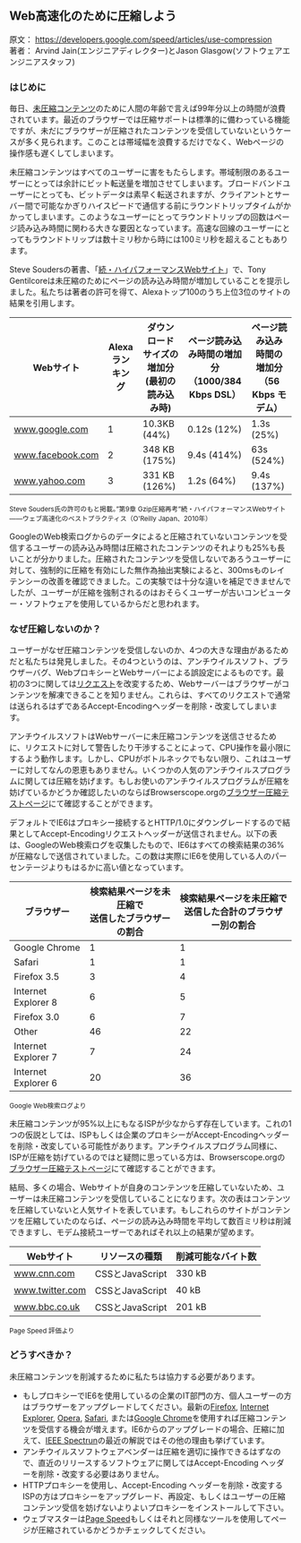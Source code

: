 ## Web高速化のために圧縮しよう

原文： <https://developers.google.com/speed/articles/use-compression>  
著者： Arvind Jain(エンジニアディレクター)とJason Glasgow(ソフトウェアエンジニアスタッフ)

### はじめに

毎日、[未圧縮コンテンツ](http://ja.wikipedia.org/wiki/%E3%83%87%E3%83%BC%E3%82%BF%E5%9C%A7%E7%B8%AE)のために人間の年齢で言えば99年分以上の時間が浪費されています。最近のブラウザーでは圧縮サポートは標準的に備わっている機能ですが、未だにブラウザーが圧縮されたコンテンツを受信していないというケースが多く見られます。このことは帯域幅を浪費するだけでなく、Webページの操作感も遅くしてしまいます。

未圧縮コンテンツはすべてのユーザーに害をもたらします。帯域制限のあるユーザーにとっては余計にビット転送量を増加させてしまいます。ブロードバンドユーザーにとっても、ビットデータは素早く転送されますが、クライアントとサーバー間で可能なかぎりハイスピードで通信する前にラウンドトリップタイムがかかってしまいます。このようなユーザーにとってラウンドトリップの回数はページ読み込み時間に関わる大きな要因となっています。高速な回線のユーザーにとってもラウンドトリップは数十ミリ秒から時には100ミリ秒を超えることもあります。

Steve Soudersの著書、「[続・ハイパフォーマンスWebサイト](http://www.oreilly.co.jp/books/9784873114460/)」で、Tony Gentilcoreは未圧縮のためにページの読み込み時間が増加していることを提示しました。私たちは著者の許可を得て、Alexaトップ100のうち上位3位のサイトの結果を引用します。

Webサイト|Alexaランキング|ダウンロードサイズの増加分<br>(最初の読み込み時)|ページ読み込み時間の増加分<br>（1000/384 Kbps DSL）|ページ読み込み時間の増加分<br>（56 Kbps モデム）
----------------|-|-------------|-----------|------------------------
www.google.com  |1|10.3KB (44%) |0.12s (12%)|1.3s (25%)
www.facebook.com|2|348 KB (175%)|9.4s (414%)|63s (524%)
www.yahoo.com   |3|331 KB (126%)|1.2s (64%) |9.4s (137%)
<small>Steve Souders氏の許可のもと掲載。”第9章 Gzip圧縮再考”続・ハイパフォーマンスWebサイト――ウェブ高速化のベストプラクティス（O'Reilly Japan、2010年）</small>

GoogleのWeb検索ログからのデータによると圧縮されていないコンテンツを受信するユーザーの読み込み時間は圧縮されたコンテンツのそれよりも25%も長いことが分かりました。圧縮されたコンテンツを受信しないであろうユーザーに対して、強制的に圧縮を有効にした無作為抽出実験によると、300msものレイテンシーの改善を確認できました。この実験では十分な違いを補足できませんでしたが、ユーザーが圧縮を強制されるのはおそらくユーザーが古いコンピューター・ソフトウェアを使用しているからだと思われます。

### なぜ圧縮しないのか？

ユーザーがなぜ圧縮コンテンツを受信しないのか、4つの大きな理由があるためだと私たちは発見しました。その4つというのは、アンチウイルスソフト、ブラウザーバグ、WebプロキシーとWebサーバーによる誤設定によるものです。最初の3つに関しては[リクエスト](http://en.wikipedia.org/wiki/HTTP_request#Request_message)を改変するため、Webサーバーはブラウザーがコンテンツを解凍できることを知りません。これらは、すべてのリクエストで通常は送られるはずであるAccept-Encodingヘッダーを削除・改変してしまいます。

アンチウイルスソフトはWebサーバーに未圧縮コンテンツを送信させるために、リクエストに対して警告したり干渉することによって、CPU操作を最小限にするよう動作します。しかし、CPUがボトルネックでもない限り、これはユーザーに対してなんの恩恵もありません。いくつかの人気のアンチウイルスプログラムに関しては圧縮を妨げます。もしお使いのアンチウイルスプログラムが圧縮を妨げているかどうか確認したいのならばBrowserscope.orgの[ブラウザー圧縮テストページ](http://www.browserscope.org/network/tests/gzip)にて確認することができます。

デフォルトでIE6はプロキシー接続するとHTTP/1.0にダウングレードするので結果としてAccept-Encodingリクエストヘッダーが送信されません。以下の表は、GoogleのWeb検索ログを収集したもので、IE6はすべての検索結果の36%が圧縮なしで送信されていました。この数は実際にIE6を使用している人のパーセンテージよりもはるかに高い値となっています。

ブラウザー           | 検索結果ページを未圧縮で<br>送信したブラウザーの割合 | 検索結果ページを未圧縮で<br>送信した合計のブラウザー別の割合
--------------------|---|---
Google Chrome       |  1|  1
Safari              |  1|  1
Firefox 3.5         |  3|  4
Internet Explorer 8 |  6|  5
Firefox 3.0         |  6|  7
Other               | 46| 22
Internet Explorer 7 |  7| 24
Internet Explorer 6 | 20| 36
<small>Google Web検索ログより</small>


未圧縮コンテンツが95%以上にもなるISPが少なからず存在しています。これの1つの仮説としては、ISPもしくは企業のプロキシーがAccept-Encodingヘッダーを削除・改変している可能性があります。アンチウイルスプログラム同様に、ISPが圧縮を妨げているのではと疑問に思っている方は、Browserscope.orgの[ブラウザー圧縮テストページ](http://www.browserscope.org/network/tests/gzip)にて確認することができます。


結局、多くの場合、Webサイトが自身のコンテンツを圧縮していないため、ユーザーは未圧縮コンテンツを受信していることになります。次の表はコンテンツを圧縮していないと人気サイトを表しています。もしこれらのサイトがコンテンツを圧縮していたのならば、ページの読み込み時間を平均して数百ミリ秒は削減できますし、モデム接続ユーザーであればそれ以上の結果が望めます。

Webサイト          | リソースの種類    | 削減可能なバイト数
------------------|-----------------|-----------------
www.cnn.com       | CSSとJavaScript | 330 kB
www.twitter.com   | CSSとJavaScript |  40 kB
www.bbc.co.uk     | CSSとJavaScript | 201 kB
<small>Page Speed 評価より</small>

### どうすべきか？

未圧縮コンテンツを削減するために私たちは協力する必要があります。

+ もしプロキシーでIE6を使用しているの企業のIT部門の方、個人ユーザーの方はブラウザーをアップグレードしてください。最新の[Firefox](http://www.mozilla.jp/firefox/), [Internet Explorer](http://windows.microsoft.com/ja-JP/internet-explorer/products/ie/home), [Opera](http://jp.opera.com/), [Safari](http://www.apple.com/jp/safari/), または[Google Chrome](http://www.google.com/chrome/intl/ja/landing.html)を使用すれば圧縮コンテンツを受信する機会が増えます。IE6からのアップグレードの場合、圧縮に加えて、[IEEE Spectrun](http://spectrum.ieee.org/telecom/internet/we-come-to-bury-ie6)の最近の解説ではその他の理由も挙げています。
+ アンチウイルスソフトウェアベンダーは圧縮を適切に操作できるはずなので、直近のリリースするソフトウェアに関してはAccept-Encoding ヘッダーを削除・改変する必要はありません。
+ HTTPプロキシーを使用し、Accept-Encoding ヘッダーを削除・改変するISPの方はプロキシーをアップグレード、再設定、もしくはユーザーの圧縮コンテンツ受信を妨げないよりよいプロキシーをインストールして下さい。
+ ウェブマスターは[Page Speed](https://developers.google.com/speed/pagespeed/)もしくはそれと同様なツールを使用してページが圧縮されているかどうかチェックしてください。
